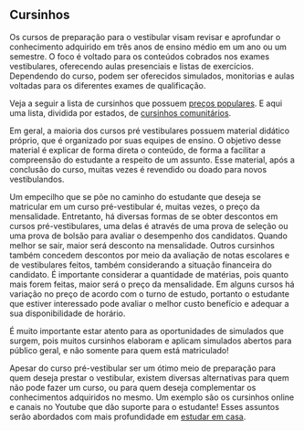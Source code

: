 Cursinhos
-----------

Os cursos de preparação para o vestibular visam revisar e aprofundar o conhecimento adquirido em três anos de ensino médio em um ano ou um semestre. O foco é voltado para os conteúdos cobrados nos exames vestibulares, oferecendo aulas presenciais e listas de exercícios. Dependendo do curso, podem ser oferecidos simulados, monitorias e aulas voltadas para os diferentes exames de qualificação.

Veja a seguir a lista de cursinhos que possuem [preços populares](http://guiadoestudante.abril.com.br/vestibular-enem/cursinhos/). E aqui uma lista, dividida por estados, de [cursinhos comunitários](http://www.supervestibular.com/cursinhos-comunitarios/).
 
Em geral, a maioria dos cursos pré vestibulares possuem material didático próprio, que é organizado por suas equipes de ensino. O objetivo desse material é explicar de forma direta o conteúdo, de forma a facilitar a compreensão do estudante a respeito de um assunto. Esse material, após a conclusão do curso, muitas vezes é revendido ou doado para novos vestibulandos.
   
Um empecilho que se põe no caminho do estudante que deseja se matricular em um curso pré-vestibular é, muitas vezes, o preço da mensalidade. Entretanto, há diversas formas de se obter descontos em cursos pré-vestibulares, uma delas é através de uma prova de seleção ou uma prova de bolsão para avaliar o desempenho dos candidatos. Quando melhor se sair, maior será  desconto na mensalidade. Outros cursinhos também concedem descontos por meio da avaliação de notas escolares e de vestibulares feitos, também considerando a situação financeira do candidato. É importante considerar a quantidade de matérias, pois quanto mais forem feitas, maior será o preço da mensalidade. Em alguns cursos há variação no preço de acordo com o turno de estudo, portanto o estudante que estiver interessado pode avaliar o melhor custo benefício e adequar a sua disponibilidade de horário. 

É muito importante estar atento para as oportunidades de simulados que surgem, pois muitos cursinhos elaboram e aplicam simulados abertos para público geral, e não somente para quem está matriculado!

Apesar do curso pré-vestibular ser um ótimo meio de preparação para quem deseja prestar o vestibular, existem diversas alternativas para quem não pode fazer um curso, ou para quem deseja complementar os conhecimentos adquiridos no mesmo. Um exemplo são os cursinhos online e canais no Youtube que dão suporte para o estudante! Esses assuntos serão abordados com mais profundidade em [estudar em casa](http://www.qilabs.org/guias/vestibular/preparacao-para-provas/estudando-em-casa).

<!--

Mais: [Como escolher um cursinho pré-vestibular? - Super Vestibular / Terra Educação](http://vestibular.mundoeducacao.com/dicas/como-escolher-um-cursinho-pre-vestibular.htm)

/-->
